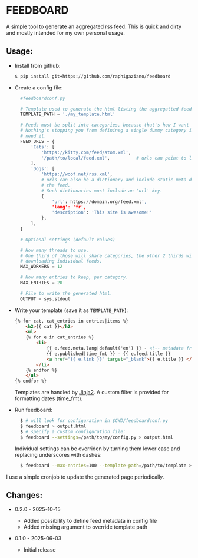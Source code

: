FEEDBOARD
=========

A simple tool to generate an aggregated rss feed. This is quick and dirty
and mostly intended for my own personal usage.

Usage:
------

- Install from github:
  ```bash
  $ pip install git+https://github.com/raphigaziano/feedboard
  ```

- Create a config file:

  ```python
    #feedboardconf.py

    # Template used to generate the html listing the aggregatted feeds
    TEMPLATE_PATH = './my_template.html'

    # Feeds must be split into categories, because that's how I want it for now.
    # Nothing's stopping you from definineg a single dummy category if you don't
    # need it.
    FEED_URLS = {
        'Cats': [
            'https://kitty.com/feed/atom.xml',
            '/path/to/local/feed.xml',          # urls can point to local files
        ],
        'Dogs': [
            'https://woof.net/rss.xml',
            # urls can also be a dictionary and include static meta data about
            # the feed.
            # Such dictionaries must include an 'url' key.
            {
                'url': https://domain.org/feed.xml',
                'lang': 'fr',
                'description': 'This site is awesome!'
            },
        ],
    }

    # Optional settings (default values)

    # How many threads to use.
    # One third of those will share categories, the other 2 thirds will handle
    # downloading individual feeds.
    MAX_WORKERS = 12

    # How many entries to keep, per category.
    MAX_ENTRIES = 20

    # File to write the generated html.
    OUTPUT = sys.stdout
  ```

- Write your template (save it as `TEMPLATE_PATH`):

  ```html
  {% for cat, cat_entries in entries|items %}
      <h2>{{ cat }}</h2>
      <ul>
      {% for e in cat_entries %}
          <li>
              {{ e.feed.meta.lang|default('en') }} - <!-- metadata from the config file -->
              {{ e.published|time_fmt }} - {{ e.feed.title }}
              <a href="{{ e.link }}" target="_blank">{{ e.title }} </a>
          </li>
      {% endfor %}
      </ul>
  {% endfor %}
  ```
  Templates are handled by [Jinja2](https://jinja.palletsprojects.com/en/stable/).
  A custom filter is provided for formatting dates (time_fmt).

- Run feedboard:

  ```bash
    $ # will look for configuration in $CWD/feedboardconf.py
    $ feedboard > output.html
    $ # specify a custom configuration file:
    $ feedboard --settings=/path/to/my/config.py > output.html
  ```

  Individual settings can be overriden by turning them lower case and replacing
  underscores with dashes:

  ```bash
    $ feedboard --max-entries=100 --template-path=/path/to/template > output.html
  ```

I use a simple cronjob to update the generated page periodically.

Changes:
--------

- 0.2.0 - 2025-10-15
  - Added possibility to define feed metadata in config file
  - Added missing argument to override template path

- 0.1.0 - 2025-06-03
  - Initial release
